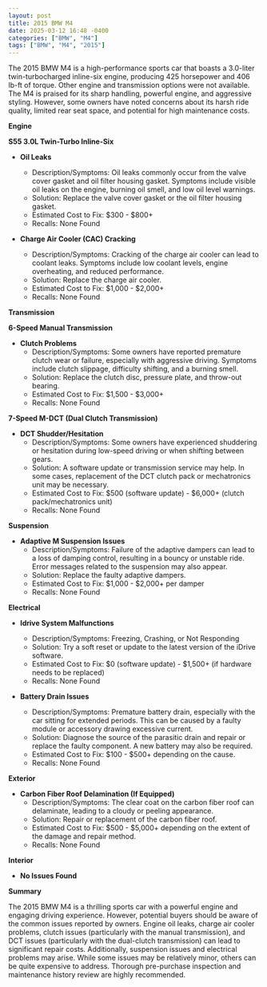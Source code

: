 ```yaml
---
layout: post
title: 2015 BMW M4
date: 2025-03-12 16:48 -0400
categories: ["BMW", "M4"]
tags: ["BMW", "M4", "2015"]
---
```

The 2015 BMW M4 is a high-performance sports car that boasts a 3.0-liter twin-turbocharged inline-six engine, producing 425 horsepower and 406 lb-ft of torque. Other engine and transmission options were not available. The M4 is praised for its sharp handling, powerful engine, and aggressive styling. However, some owners have noted concerns about its harsh ride quality, limited rear seat space, and potential for high maintenance costs.

**Engine**

**S55 3.0L Twin-Turbo Inline-Six**

*   **Oil Leaks**
    *   Description/Symptoms: Oil leaks commonly occur from the valve cover gasket and oil filter housing gasket. Symptoms include visible oil leaks on the engine, burning oil smell, and low oil level warnings.
    *   Solution: Replace the valve cover gasket or the oil filter housing gasket.
    *   Estimated Cost to Fix: $300 - $800+
    *   Recalls: None Found

*   **Charge Air Cooler (CAC) Cracking**
    *   Description/Symptoms: Cracking of the charge air cooler can lead to coolant leaks. Symptoms include low coolant levels, engine overheating, and reduced performance.
    *   Solution: Replace the charge air cooler.
    *   Estimated Cost to Fix: $1,000 - $2,000+
    *   Recalls: None Found

**Transmission**

**6-Speed Manual Transmission**

*   **Clutch Problems**
    *   Description/Symptoms: Some owners have reported premature clutch wear or failure, especially with aggressive driving. Symptoms include clutch slippage, difficulty shifting, and a burning smell.
    *   Solution: Replace the clutch disc, pressure plate, and throw-out bearing.
    *   Estimated Cost to Fix: $1,500 - $3,000+
    *   Recalls: None Found

**7-Speed M-DCT (Dual Clutch Transmission)**

*   **DCT Shudder/Hesitation**
    *   Description/Symptoms: Some owners have experienced shuddering or hesitation during low-speed driving or when shifting between gears.
    *   Solution: A software update or transmission service may help. In some cases, replacement of the DCT clutch pack or mechatronics unit may be necessary.
    *   Estimated Cost to Fix: $500 (software update) - $6,000+ (clutch pack/mechatronics unit)
    *   Recalls: None Found

**Suspension**

*   **Adaptive M Suspension Issues**
    *   Description/Symptoms: Failure of the adaptive dampers can lead to a loss of damping control, resulting in a bouncy or unstable ride. Error messages related to the suspension may also appear.
    *   Solution: Replace the faulty adaptive dampers.
    *   Estimated Cost to Fix: $1,000 - $2,000+ per damper
    *   Recalls: None Found

**Electrical**

*   **Idrive System Malfunctions**
    *   Description/Symptoms: Freezing, Crashing, or Not Responding
    *   Solution: Try a soft reset or update to the latest version of the iDrive software.
    *   Estimated Cost to Fix: $0 (software update) - $1,500+ (if hardware needs to be replaced)
    *   Recalls: None Found

*   **Battery Drain Issues**
    *   Description/Symptoms: Premature battery drain, especially with the car sitting for extended periods. This can be caused by a faulty module or accessory drawing excessive current.
    *   Solution: Diagnose the source of the parasitic drain and repair or replace the faulty component. A new battery may also be required.
    *   Estimated Cost to Fix: $100 - $500+ depending on the cause.
    *   Recalls: None Found

**Exterior**

*   **Carbon Fiber Roof Delamination (If Equipped)**
    *   Description/Symptoms: The clear coat on the carbon fiber roof can delaminate, leading to a cloudy or peeling appearance.
    *   Solution: Repair or replacement of the carbon fiber roof.
    *   Estimated Cost to Fix: $500 - $5,000+ depending on the extent of the damage and repair method.
    *   Recalls: None Found

**Interior**

*   **No Issues Found**

**Summary**

The 2015 BMW M4 is a thrilling sports car with a powerful engine and engaging driving experience. However, potential buyers should be aware of the common issues reported by owners. Engine oil leaks, charge air cooler problems, clutch issues (particularly with the manual transmission), and DCT issues (particularly with the dual-clutch transmission) can lead to significant repair costs. Additionally, suspension issues and electrical problems may arise. While some issues may be relatively minor, others can be quite expensive to address. Thorough pre-purchase inspection and maintenance history review are highly recommended.

